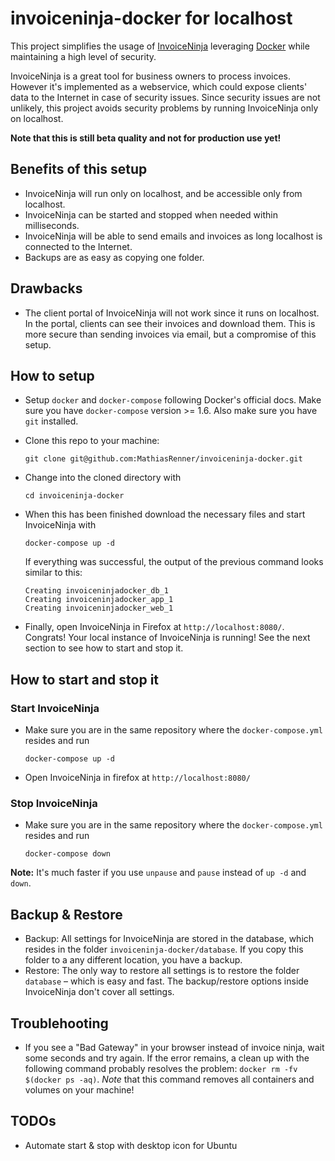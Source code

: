 # invoiceninja-docker for localhost
This project simplifies the usage of [InvoiceNinja](https://github.com/invoiceninja/invoiceninja) leveraging [Docker](http://docker.com/) while maintaining a high level of security.

InvoiceNinja is a great tool for business owners to process invoices. However it's implemented as a webservice, which could expose clients' data to the Internet in case of security issues. Since security issues are not unlikely, this project avoids security problems by running InvoiceNinja only on localhost.

**Note that this is still beta quality and not for production use yet!**

Benefits of this setup
-----------
- InvoiceNinja will run only on localhost, and be accessible only from localhost.
- InvoiceNinja can be started and stopped when needed within milliseconds.
- InvoiceNinja will be able to send emails and invoices as long localhost is connected to the Internet.
- Backups are as easy as copying one folder.


Drawbacks
------------
- The client portal of InvoiceNinja will not work since it runs on localhost. In the portal, clients can see their invoices and download them. This is more secure than sending invoices via email, but a compromise of this setup.


How to setup
---------------
- Setup `docker` and `docker-compose` following Docker's official docs. Make sure you have `docker-compose` version >= 1.6. Also make sure you have `git` installed.
- Clone this repo to your machine:

  ```
  git clone git@github.com:MathiasRenner/invoiceninja-docker.git
  ```
- Change into the cloned directory with

  ```
  cd invoiceninja-docker
  ```

- When this has been finished download the necessary files and start InvoiceNinja with

  ```
  docker-compose up -d
  ```
  If everything was successful, the output of the previous command looks similar to this:

  ```
  Creating invoiceninjadocker_db_1
  Creating invoiceninjadocker_app_1
  Creating invoiceninjadocker_web_1
  ```

- Finally, open InvoiceNinja in Firefox at `http://localhost:8080/`. Congrats! Your local instance of InvoiceNinja is running! See the next section to see how to start and stop it.


How to start and stop it
--------------

### Start InvoiceNinja
- Make sure you are in the same repository where the `docker-compose.yml` resides and run

  ```
  docker-compose up -d
  ```

- Open InvoiceNinja in firefox at `http://localhost:8080/`

### Stop InvoiceNinja
- Make sure you are in the same repository where the `docker-compose.yml` resides and run

  ```
  docker-compose down
  ```

 **Note:** It's much faster if you use `unpause` and `pause` instead of `up -d` and `down`.


Backup & Restore
----------------
- Backup: All settings for InvoiceNinja are stored in the database, which resides in the folder `invoiceninja-docker/database`. If you copy this folder to a any different location, you have a backup.
- Restore: The only way to restore all settings is to restore the folder `database` – which is easy and fast. The backup/restore options inside InvoiceNinja don't cover all settings.


Troublehooting
-------------
- If you see a "Bad Gateway" in your browser instead of invoice ninja, wait some seconds and try again. If the error remains, a clean up with the following command probably resolves the problem: `docker rm -fv $(docker ps -aq)`.  *Note* that this command removes all containers and volumes on your machine!


TODOs
------------
- Automate start & stop with desktop icon for Ubuntu
